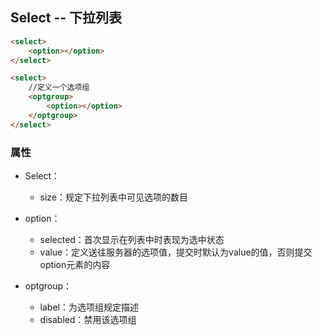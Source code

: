 ## Select -- 下拉列表

```markdown
<select>
    <option></option>
</select>

<select>
    //定义一个选项组
    <optgroup>
        <option></option>
    </optgroup>
</select>
```

### 属性

* Select：

  * size：规定下拉列表中可见选项的数目

* option：

  * selected：首次显示在列表中时表现为选中状态
  * value：定义送往服务器的选项值，提交时默认为value的值，否则提交option元素的内容

* optgroup：
  * label：为选项组规定描述
  * disabled：禁用该选项组



